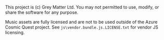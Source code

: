 This project is (c) Grey Matter Ltd. You may not permitted to use, modify, or share the software for any purpose.

Music assets are fully licensed and are not to be used outside of the Azure Cosmic Quest project.
See `js\vendor.bundle.js.LICENSE.txt` for vendor JS licensing.